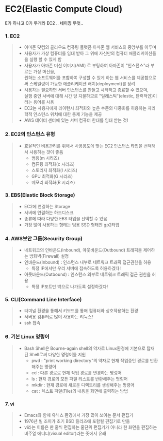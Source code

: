 # EC2(Elastic Compute Cloud) 
E가 하나고 C가 두개라 EC2 .. 네이밍 무엇..

### 1. EC2
> - 아마존 닷컴의 클라우드 컴퓨팅 플랫폼 아마존 웹 서비스의 중앙부를 이루며
> - 사용자가 가상 컴퓨터를 임대 받아 그 위에 자신만의 컴퓨터 애플리케이션들을 실행 할 수 있게 함
> - 사용자가 아마존 머신 이미지(AMI) 로 부팅하여 아마존이 "인스턴스"라 부르는 가상 머신을,  
>   원하는 소프트웨어를 포함하여 구성할 수 있게 하는 웹 서비스를 제공함으로써 스케일링이 가능한 애플리케이션 배치(deployment)를 장려
> - 사용자는 필요하면 서버 인스턴스를 만들고 시작하고 종료할 수 있으며,  
>   실행 중인 서버에 대해 시간 당 지불하므로 "일래스틱"(elestic, 탄력적인)이라는 용어를 사용
> - EC2는 사용자에게 레이턴시 최적화와 높은 수준의 다중화를 허용하는 지리학적 인스턴스 위치에 대한 통제 기능을 제공
> - AWS 데이터 센터에 있는 서버 컴퓨터 한대를 임대 받는 것!

### 2. EC2의 인스턴스 유형
> - 효율적인 비용관리를 위해서 사용용도에 맞는 EC2 인스턴스 타입을 선택해서 사용하는 것이 좋음
>   - 범용(m 시리즈)
>   - 컴퓨팅 최적화(c 시리즈)
>   - 스토리지 최적화(I 시리즈)
>   - GPU 최적화(G 시리즈)
>   - 메모리 최적화(R 시리즈)

### 3. EBS(Elastic Block Storage)
> - EC2에 연결하는 Storage
> - 서버에 연결하는 하드디스크
> - 종류에 따라 다양한 EBS 타입을 선택할 수 있음
> - 가장 많이 사용하는 형태는 범용 SSD 형태인 gp2타입

### 4. AWS보안 그룹(Security Group)
> - 네트워크의 인바운드(Inbound), 아웃바운드(Outbound) 트래픽을 제어하는 방화벽(Firewall) 설정
> - 인바운드(Inbound) : 인스턴스 내부로 네트워크 트래픽 접근권한을 허용
>   - 특정 IP에서만 우리 서버에 접속하도록 허용하겠다!
> - 아웃바운드(Outbound) : 인스턴스 외부로 네트워크 트래픽 접근 권한을 허용
>   - 특정 IP포트만 밖으로 나가도록 설정하겠다!

### 5. CLI(Command Line Interface)
> - 터미널 환경을 통해서 키보드를 통해 컴퓨터와 상호작용하는 환경
> - 서버용 컴퓨터로 많이 사용하는 리눅스!
> - ssh 접속

### 6. 기본 Linux 명령어
> - Bash Shell은 Bourne-again shell의 약자로 Linux환경에 기본으로 탑재된 Shell로써 다양한 명령어를 지원
>   - pwd : "print working directory"의 약자로 현재 작업중인 경로를 반환해주는 명령어
>   - cd : 다른 경로로 현재 작업 경로를 변경하는 명렁어
>   - ls : 현재 경로의 모든 파일 리스트를 반환해주는 명렁어
>   - mkdir : 현재 경로에 새로운 디렉토리를 생성해주는 명령어
>   - cat : 텍스트 파일(File)의 내용을 화면에 출력하는 방법

### 7. vi
> - Emacs와 함께 유닉스 환경에서 가장 많이 쓰이는 문서 편집기
> - 1976년 빌 조이가 초기 BSD 릴리즈에 포함될 편집기로 만듦
> - vi라는 이름은 한 줄씩 편집하는 줄단위 편집기가 아니라 한 화면을 편집하는 비주얼 에디터(visual editor)라는 뜻에서 유래



